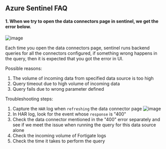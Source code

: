 ## Azure Sentinel FAQ

#### 1. When we try to open the data connectors page in sentinel, we get the error below.
![image](https://user-images.githubusercontent.com/96930989/211318356-9e6403e3-6856-4a7a-a71f-322d63cfb356.png)

Each time you open the data connectors page, sentinel runs backend queries for all the connectors configured, if something wrong happens in the query, then it is expected that you got the error in UI.

Possible reasons:
1. The volume of incoming data from specified data source is too high
2. Query timeout due to high volume of incoming data
3. Query fails due to wrong parameter defined

Troubleshooting steps:
1. Capture the `HAR` log when `refreshing` the data connector page
![image](https://user-images.githubusercontent.com/96930989/211319057-e6e73958-4476-4441-985e-f03d01a2c7fb.png)
2. In HAR log, look for the event whose `response` is "400"
3. Check the data connector mentioned in the "400" error separately and see if we meet the issue when running the query for this data source alone
4. Check the incoming volume of Fortigate logs
5. Check the time it takes to perform the query

